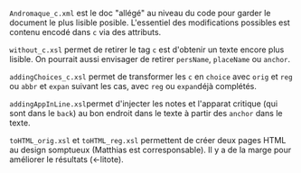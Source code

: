 ```Andromaque_c.xml``` est le doc "allégé" au niveau du code pour garder le document le plus lisible posible. L'essentiel des modifications possibles est contenu encodé dans ```c``` via des attributs.

```without_c.xsl``` permet de retirer le tag ```c``` est d'obtenir un texte encore plus lisible. On pourrait aussi envisager de retirer ```persName```, ```placeName``` ou ```anchor```.

```addingChoices_c.xsl``` permet de transformer les ```c``` en ```choice``` avec ```orig``` et ```reg``` ou ```abbr``` et ```expan``` suivant les cas, avec ```reg``` ou ```expan```déjà complétés.

```addingAppInLine.xsl```permet d'injecter les notes et l'apparat critique (qui sont dans le ```back```) au bon endroit dans le texte à partir des ```anchor``` dans le texte.

```toHTML_orig.xsl``` et ```toHTML_reg.xsl``` permettent de créer deux pages HTML au design somptueux (Matthias est corresponsable). Il y a de la marge pour améliorer le résultats (<-litote).
